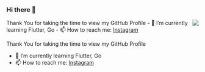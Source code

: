 ### Hi there 👋

<div style="display: flex; flex-direction: row;">
 <div>
 Thank You for taking the time to view my GitHub Profile
- 🌱 I’m currently learning Flutter, Go
- 📫 How to reach me: <a href="https://instagram.com/paratonsp/" target="blank">Instagram</a>
</div>
 <img class="img" src="https://github-readme-stats.vercel.app/api/top-langs/?username=paratonsp&theme=radical&layout=compact" />
</div>

Thank You for taking the time to view my GitHub Profile
- 🌱 I’m currently learning Flutter, Go
- 📫 How to reach me: <a href="https://instagram.com/paratonsp/" target="blank">Instagram</a>




